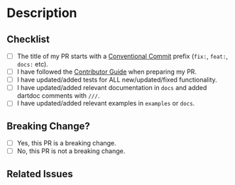 # Description

<!--
Provide a description of what this PR is doing.
If you're modifying existing behavior, describe the existing behavior, how this PR is changing it,
and what motivated the change. If this is a breaking change, specify explicitly which APIs were
changed.
-->

## Checklist

<!--
Before you create this PR confirm that it meets all requirements listed below by checking the
relevant checkboxes with `[x]`. If some checkbox is not applicable, mark it as `[ ]`.
-->

- [ ] The title of my PR starts with a [Conventional Commit] prefix (`fix:`, `feat:`, `docs:` etc).
- [ ] I have followed the [Contributor Guide] when preparing my PR.
- [ ] I have updated/added tests for ALL new/updated/fixed functionality.
- [ ] I have updated/added relevant documentation in `docs` and added dartdoc comments with `///`.
- [ ] I have updated/added relevant examples in `examples` or `docs`.

## Breaking Change?

<!--
Would your PR require ChatView DB Connection users to update their apps following your change?

If yes, then the title of the PR should include "!" (for example, `feat!:`, `fix!:`). See
[Conventional Commit] for details. Also, for a breaking PR uncomment and fill in the "Migration
instructions" section below.

### Migration instructions

If the PR is breaking, uncomment this header and add instructions for how to migrate from the
currently released version to the new proposed way.
-->

- [ ] Yes, this PR is a breaking change.
- [ ] No, this PR is not a breaking change.

## Related Issues

<!--
Indicate which issues this PR resolves, if any. For example:
Closes #1234
!-->

<!-- Links -->

[Contributor Guide]: https://github.com/SimformSolutionsPvtLtd/chatview_db_connection/blob/master/CONTRIBUTING.md

[Conventional Commit]: https://www.conventionalcommits.org
